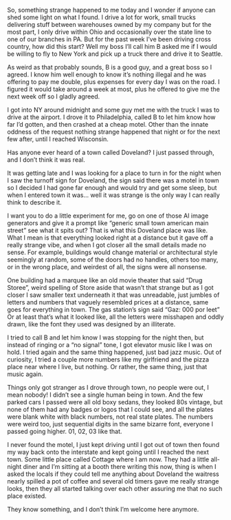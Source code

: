 So, something strange happened to me today and I wonder if anyone can shed some light on what I found. I drive a lot for work, small trucks delivering stuff between warehouses owned by my company but for the most part, I only drive within Ohio and occasionally over the state line to one of our branches in PA. But for the past week I’ve been driving cross country, how did this start? Well my boss I’ll call him B asked me if I would be willing to fly to New York and pick up a truck there and drive it to Seattle.


As weird as that probably sounds, B is a good guy, and a great boss so I agreed. I know him well enough to know it’s nothing illegal and he was offering to pay me double, plus expenses for every day I was on the road. I figured it would take around a week at most, plus he offered to give me the next week off so I gladly agreed. 



I got into NY around midnight and some guy met me with the truck I was to drive at the airport. I drove it to Philadelphia, called B to let him know how far I’d gotten, and then crashed at a cheap motel. Other than the innate oddness of the request nothing strange happened that night or for the next few after, until I reached Wisconsin. 



Has anyone ever heard of a town called Doveland? I just passed through, and I don’t think it was real. 


It was getting late and I was looking for a place to turn in for the night when I saw the turnoff sign for Doveland, the sign said there was a motel in town so I decided I had gone far enough and would try and get some sleep, but when I entered town it was… well it was strange is the only way I can really think to describe it.


I want you to do a little experiment for me, go on one of those AI image generators and give it a prompt like “generic small town american main street” see what it spits out? That is what this Doveland place was like. What I mean is that everything looked right at a distance but it gave off a really strange vibe, and when I got closer all the small details made no sense. For example, buildings would change material or architectural style seemingly at random, some of the doors had no handles, others too many, or in the wrong place, and weirdest of all, the signs were all nonsense. 


One building had a marquee like an old movie theater that said “Drug Storee”, weird spelling of Store aside that wasn’t that strange but as I got closer I saw smaller text underneath it that was unreadable, just jumbles of letters and numbers that vaguely resembled prices at a distance, same goes for everything in town. The gas station’s sign said “Gaz: 000 por leet” Or at least that’s what it looked like, all the letters were misshapen and oddly drawn, like the font they used was designed by an illiterate.



I tried to call B and let him know I was stopping for the night then, but instead of ringing or a “no signal” tone, I got elevator music like I was on hold. I tried again and the same thing happened, just bad jazz music. Out of curiosity, I tried a couple more numbers like my girlfriend and the pizza place near where I live, but nothing. Or rather, the same thing, just that music again. 



Things only got stranger as I drove through town, no people were out, I mean nobody! I didn’t see a single human being in town. And the few parked cars I passed were all old boxy sedans, they looked 80s vintage, but none of them had any badges or logos that I could see, and all the plates were blank white with black numbers, not real state plates. The numbers were weird too, just sequential digits in the same bizarre font, everyone I passed going higher. 01, 02, 03 like that. 



I never found the motel, I just kept driving until I got out of town then found my way back onto the interstate and kept going until I reached the next town. Some little place called Cottage where I am now. They had a little all-night diner and I’m sitting at a booth there writing this now, thing is when I asked the locals if they could tell me anything about Doveland the waitress nearly spilled a pot of coffee and several old timers gave me really strange looks, then they all started talking over each other assuring me that no such place existed. 
 

They know something, and I don’t think I’m welcome here anymore.  
